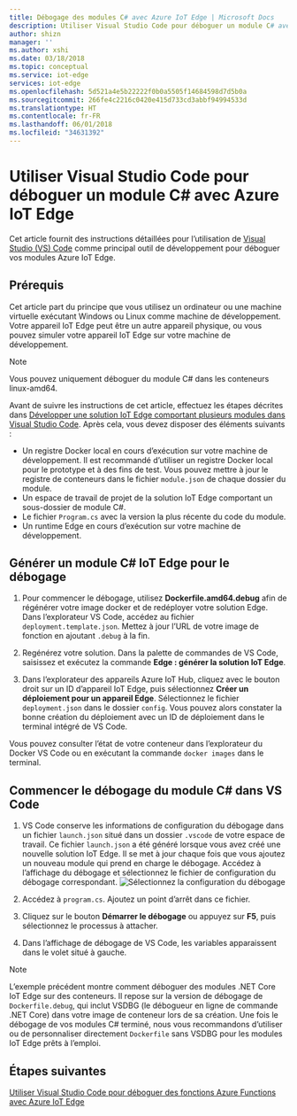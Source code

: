 ```yaml
---
title: Débogage des modules C# avec Azure IoT Edge | Microsoft Docs
description: Utiliser Visual Studio Code pour déboguer un module C# avec Azure IoT Edge dans Visual Studio Code.
author: shizn
manager: ''
ms.author: xshi
ms.date: 03/18/2018
ms.topic: conceptual
ms.service: iot-edge
services: iot-edge
ms.openlocfilehash: 5d521a4e5b22222f0b0a5505f14684598d7d5b0a
ms.sourcegitcommit: 266fe4c2216c0420e415d733cd3abbf94994533d
ms.translationtype: HT
ms.contentlocale: fr-FR
ms.lasthandoff: 06/01/2018
ms.locfileid: "34631392"
---
```

# <a name="use-visual-studio-code-to-debug-a-c-module-with-azure-iot-edge"></a>Utiliser Visual Studio Code pour déboguer un module C# avec Azure IoT Edge
Cet article fournit des instructions détaillées pour l’utilisation de [Visual Studio (VS) Code](https://code.visualstudio.com/) comme principal outil de développement pour déboguer vos modules Azure IoT Edge.

## <a name="prerequisites"></a>Prérequis
Cet article part du principe que vous utilisez un ordinateur ou une machine virtuelle exécutant Windows ou Linux comme machine de développement. Votre appareil IoT Edge peut être un autre appareil physique, ou vous pouvez simuler votre appareil IoT Edge sur votre machine de développement.

> [!NOTE]
> Vous pouvez uniquement déboguer du module C# dans les conteneurs linux-amd64.

Avant de suivre les instructions de cet article, effectuez les étapes décrites dans [Développer une solution IoT Edge comportant plusieurs modules dans Visual Studio Code](tutorial-multiple-modules-in-vscode.md). Après cela, vous devez disposer des éléments suivants :
- Un registre Docker local en cours d’exécution sur votre machine de développement. Il est recommandé d’utiliser un registre Docker local pour le prototype et à des fins de test. Vous pouvez mettre à jour le registre de conteneurs dans le fichier `module.json` de chaque dossier du module.
- Un espace de travail de projet de la solution IoT Edge comportant un sous-dossier de module C#.
- Le fichier `Program.cs` avec la version la plus récente du code du module.
- Un runtime Edge en cours d’exécution sur votre machine de développement.

## <a name="build-your-iot-edge-c-module-for-debugging"></a>Générer un module C# IoT Edge pour le débogage
1. Pour commencer le débogage, utilisez **Dockerfile.amd64.debug** afin de régénérer votre image docker et de redéployer votre solution Edge. Dans l’explorateur VS Code, accédez au fichier `deployment.template.json`. Mettez à jour l’URL de votre image de fonction en ajoutant `.debug` à la fin.

2. Regénérez votre solution. Dans la palette de commandes de VS Code, saisissez et exécutez la commande **Edge : générer la solution IoT Edge**.

3. Dans l’explorateur des appareils Azure IoT Hub, cliquez avec le bouton droit sur un ID d’appareil IoT Edge, puis sélectionnez **Créer un déploiement pour un appareil Edge**. Sélectionnez le fichier `deployment.json` dans le dossier `config`. Vous pouvez alors constater la bonne création du déploiement avec un ID de déploiement dans le terminal intégré de VS Code.

Vous pouvez consulter l’état de votre conteneur dans l’explorateur du Docker VS Code ou en exécutant la commande `docker images` dans le terminal.

## <a name="start-debugging-c-module-in-vs-code"></a>Commencer le débogage du module C# dans VS Code
1. VS Code conserve les informations de configuration du débogage dans un fichier `launch.json` situé dans un dossier `.vscode` de votre espace de travail. Ce fichier `launch.json` a été généré lorsque vous avez créé une nouvelle solution IoT Edge. Il se met à jour chaque fois que vous ajoutez un nouveau module qui prend en charge le débogage. Accédez à l’affichage du débogage et sélectionnez le fichier de configuration du débogage correspondant.
    ![Sélectionnez la configuration du débogage](./media/how-to-debug-csharp-function/select-debug-configuration.jpg)

2. Accédez à `program.cs`. Ajoutez un point d’arrêt dans ce fichier.

3. Cliquez sur le bouton **Démarrer le débogage** ou appuyez sur **F5**, puis sélectionnez le processus à attacher.

4. Dans l’affichage de débogage de VS Code, les variables apparaissent dans le volet situé à gauche. 

> [!NOTE]
> L’exemple précédent montre comment déboguer des modules .NET Core IoT Edge sur des conteneurs. Il repose sur la version de débogage de `Dockerfile.debug`, qui inclut VSDBG (le débogueur en ligne de commande .NET Core) dans votre image de conteneur lors de sa création. Une fois le débogage de vos modules C# terminé, nous vous recommandons d’utiliser ou de personnaliser directement `Dockerfile` sans VSDBG pour les modules IoT Edge prêts à l’emploi.

## <a name="next-steps"></a>Étapes suivantes

[Utiliser Visual Studio Code pour déboguer des fonctions Azure Functions avec Azure IoT Edge](how-to-vscode-debug-azure-function.md)

